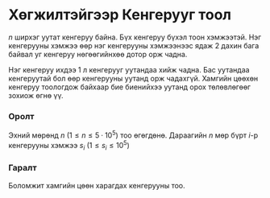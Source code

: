 Хөгжилтэйгээр Кенгерууг тоол
============================

$n$ ширхэг уутат кенгеруу байна. Бүх кенгеруу бүхэл тоон хэмжээтэй. Нэг
кенгерууны хэмжээ өөр нэг кенгерууны хэмжээнээс ядаж 2 дахин бага байвал уг
кенгеруу нөгөөгийнхөө дотор орж чадна.

Нэг кенгеруу ихдээ 1 л кенгерууг уутандаа хийж чадна. Бас уутандаа кенгеруутай
бол өөр кенгерууны уутанд орж чадахгүй. Хамгийн цөөхөн кенгеруу тоологдож
байхаар бие биенийхээ уутанд орох төлөвлөгөөг зохиож өгнө үү.


### Оролт
Эхний мөрөнд $n$ ($1≤ n ≤ 5·10^5$) тоо өгөгдөнө. Дараагийн $n$ мөр бүрт $i$-р
кенгерууны хэмжээ $s_i$ ($1 ≤ s_i ≤ 10^5$)


### Гаралт
Боломжит хамгийн цөөн харагдах кенгерууны тоо.

